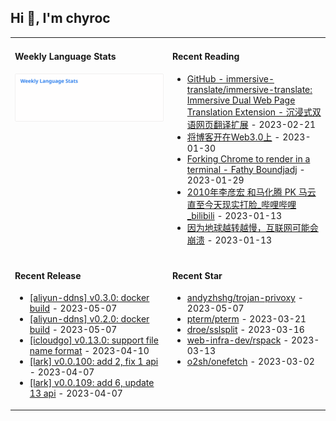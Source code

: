 ## Hi 👋, I'm chyroc

<table width="960px">
<tr>
<td valign="top" width="50%">

#### Weekly Language Stats

![](./images/wakatime_weekly_language_stats.svg)
</td>
<td valign="top" width="50%">

#### Recent Reading

* <a href='https://github.com/immersive-translate/immersive-translate' target='_black'>GitHub - immersive-translate/immersive-translate: Immersive Dual Web Page Translation Extension - 沉浸式双语网页翻译扩展</a> - 2023-02-21
* <a href='https://outti.me/6FE23FD0-22F4-4BDE-9F2B-72C0E5180C2C/' target='_black'>将博客开在Web3.0上</a> - 2023-01-30
* <a href='https://fathy.fr/carbonyl' target='_black'>Forking Chrome to render in a terminal - Fathy Boundjadj</a> - 2023-01-29
* <a href='https://www.bilibili.com/video/BV1dz411B7xk/' target='_black'>2010年李彦宏 和马化腾  PK  马云   直至今天现实打脸_哔哩哔哩_bilibili</a> - 2023-01-13
* <a href='https://mp.weixin.qq.com/s/nT0AGtxqCNGR_jwRp_Y63g' target='_black'>因为地球越转越慢，互联网可能会崩溃</a> - 2023-01-13

</td>
</tr>
<tr>
<td valign="top" width="50%">

#### Recent Release

* <a href='https://github.com/chyroc/aliyun-ddns/releases/tag/v0.3.0' target='_black'>[aliyun-ddns] v0.3.0: docker build</a> - 2023-05-07
* <a href='https://github.com/chyroc/aliyun-ddns/releases/tag/v0.2.0' target='_black'>[aliyun-ddns] v0.2.0: docker build</a> - 2023-05-07
* <a href='https://github.com/chyroc/icloudgo/releases/tag/v0.13.0' target='_black'>[icloudgo] v0.13.0: support file name format</a> - 2023-04-10
* <a href='https://github.com/chyroc/lark/releases/tag/v0.0.110' target='_black'>[lark] v0.0.100: add 2, fix 1 api</a> - 2023-04-07
* <a href='https://github.com/chyroc/lark/releases/tag/v0.0.109' target='_black'>[lark] v0.0.109: add 6, update 13 api</a> - 2023-04-07

</td>
<td valign="top" width="50%">

#### Recent Star

* <a href='https://github.com/andyzhshg/trojan-privoxy' target='_black'>andyzhshg/trojan-privoxy</a> - 2023-05-07
* <a href='https://github.com/pterm/pterm' target='_black'>pterm/pterm</a> - 2023-03-21
* <a href='https://github.com/droe/sslsplit' target='_black'>droe/sslsplit</a> - 2023-03-16
* <a href='https://github.com/web-infra-dev/rspack' target='_black'>web-infra-dev/rspack</a> - 2023-03-13
* <a href='https://github.com/o2sh/onefetch' target='_black'>o2sh/onefetch</a> - 2023-03-02

</td>
</tr>
</table>
